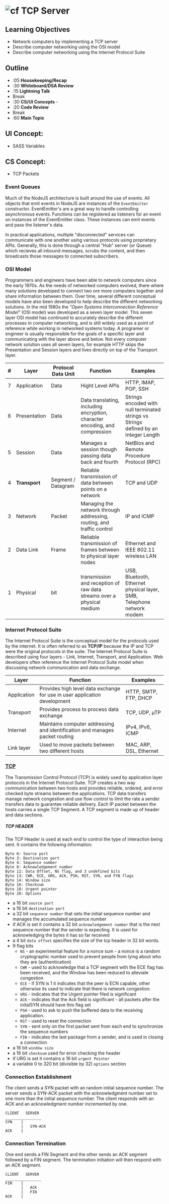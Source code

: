 ![cf](https://i.imgur.com/7v5ASc8.png) TCP Server
======

## Learning Objectives  
* Network computers by implementing a TCP server
* Describe computer networking using the OSI model
* Describe computer networking using the Internet Protocol Suite

## Outline
* :05 **Housekeeping/Recap**
* :30 **Whiteboard/DSA Review**
* :15 **Lightning Talk**
* Break
* :30 **CS/UI Concepts** -
* :20 **Code Review**
* Break
* :60 **Main Topic**

## UI Concept:
* SASS Variables

## CS Concept:
* TCP Packets

### Event Queues
Much of the NodeJS architecture is built around the use of events. All objects that emit events in NodeJS are instances of the `EventEmitter` constructor. EventEmitter's are a great way to handle controlling asynchronous events. Functions can be registered as listeners for an event on instances of the EventEmitter class. These instances can emit events and pass the listener's data.

In practical applications, multiple "disconnected" services can communicate with one another using various protocols using proprietary APIs.  Generally, this is done through a central "Hub" server (or Queue) which recieves all inbound messages, scrubs the content, and then broadcasts those messages to connected subscribers.

### OSI Model  
Programmers and engineers have been able to network computers since the early 1970s. As the needs of networked computers evolved, there where many solutions developed to connect two ore more computers together and share information between them. Over time, several different conceptual models have also been developed to help describe the different networking solutions. In the mid 1980s the _"Open Systems Interconnection Reference Model"_ (OSI model) was developed as a seven layer model. This seven layer OSI model has continued to accurately describe the different processes in computer networking, and is still widely used as a point of reference while working in networked systems today. A programer or engineer is usually responsible for the goals of a specific layer and communicating with the layer above and below. Not every computer network solution uses all seven layers, for example HTTP skips the Presentation and Session layers and lives directly on top of the Transport layer.


| # | Layer | Protocol Data Unit | Function | Examples |   
| --- | ---- | ----- | ----- | ----- |
| 7 | Application | Data | Hight Level APIs | HTTP, IMAP, POP, SSH |  
| 6 | Presentation | Data | Data translating, including encryption, character encoding, and compression | Strings encoded with null terminated strings vs Strings defined by an Integer Length |  
| 5 | Session | Data | Manages a session though passing data back and fourth | NetBios and Remote Procedure Protocol (RPC) |
| 4 | **Transport** | Segment / Datagram | Reliable transmission of data between points on a network | TCP and UDP |
| 3 | Network | Packet | Managing the network through addressing, routing, and traffic control | IP and ICMP
| 2 | Data Link | Frame | Reliable transmission of frames between to physical layer nodes | Ethernet and IEEE 802.11 wireless LAN |
| 1 | Physical | bit | transmission and reception of raw data streams over a physical medium | USB, Bluetooth, Ethernet physical layer, SMB, Telephone network modem |

### Internet Protocol Suite
The Internet Protocol Suite is the conceptual model for the protocols used by the internet. It is often referred to as **TCP/IP** because the IP and TCP were the original protocols in the suite. The Internet Protocol Suite is described using four layers - Link, Internet, Transport, and Application. Web developers often reference the Internet Protocol Suite model when discussing network communication and data exchange.

| Layer | Function | Examples |
| ---- | ---- | ---- |
| Application | Provides high level data exchange for use in user application development |  HTTP, SMTP, FTP, DHCP |
| Transport | Provides process to process data exchange | TCP, UDP, µTP|
| Internet | Maintains computer addressing and identification and manages packet routing | IPv4, IPv6, ICMP |
| Link layer | Used to move packets between two different hosts | MAC, ARP, DSL, Ethernet |

### [TCP](https://www.ietf.org/rfc/rfc793.txt)
The Transmission Control Protocol (TCP) is widely used by application layer protocols in the Internet Protocol Suite. TCP creates a two way communication between two hosts and provides reliable, ordered, and error checked byte streams between the applications. TCP data transfers manage network congestion and use flow control to limit the rate a sender transfers data to guarantee reliable delivery. Each IP packet between the hosts carries a single TCP Segment. A TCP segment is made up of header and data sections.

##### TCP HEADER
The TCP Header is used at each end to control the type of interaction being sent. It contains the following information:

```
Byte 0: Source port
Byte 3: Destination port
Byte 4: Sequence number
Byte 8: Acknowledgement number
Byte 12: Data Offset, NS flag, and 3 undefined bits
Byte 13: CWR, ECE, URG, ACK, PSH, RST, SYN, and FYN flags
Byte 14: Window size
Byte 16: Checksum
Byte 18: Urgent pointer
Byte 20: Options
```

* a 16 bit `source port`
* a 16 bit `destination port`
* a 32 bit `sequence number` that sets the initial sequence number and manages the accumulated sequence number
* if ACK is set it contains a 32 bit `acknowledgement number` that is the next sequence number that the sender is expecting. It is used for acknowledging the bytes it has so far received 
* a 4 bit `data offset` specifies the size of the tcp header in 32 bit words.
* 9 flag bits
  * `NS` - an experimental feature for a nonce sum - a nonce is a random cryptographic number used to prevent people from lying about who they are (authentication)
  * `CWR` - used to acknowledge that a TCP segment with the ECE flag has been received, and the Window has been reduced to alleviate congestion
  * `ECE` - if SYN is 1 it indicates that the peer is ECN capable, other otherwise its used to indicate that there is network congestion.
  * `URG` - indicates that the Urgent pointer filed is significant
  * `ACK` - indicates that the Ack field is significant - all packets after the initalSYN should have this flag set
  * `PSH` - used to ask to push the buffered data to the receiving application.
  * `RST` - used to reset the connection
  * `SYN` - sent only on the first packet sent from each end to synchronize the sequence numbers
  * `FIN` - indicates the last package from a sender, and is used in closing a connection
* a 16 bit `window size`
* a 16 bit `checksum` used for error checking the header
* if URG is set it contains a 16 bit `urgent Pointer`
* a variable 0 to 320 bit (divisible by 32) `options` section

### Connection Establishment
The client sends a SYN packet with an random initial sequence number. The server sends a SYN-ACK packet with the acknowledgment number set to one more than the initial sequence number. The client responds with an ACK and an acknowledgment number incremented by one.

```
CLIENT   SERVER
________________
SYN    |
       |   SYN-ACK
ACK    |
```

### Connection Termination
One end sends a FIN Segment and the other sends an ACK segment followed by a FIN segment. The termination initiation will then respond with an ACK segment.

```
CLIENT   SERVER
________________
FIN    |
       |   ACK
       |   FIN
ACK    |
```
